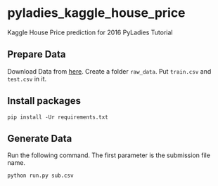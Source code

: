 # pyladies_kaggle_house_price
Kaggle House Price prediction for 2016 PyLadies Tutorial


## Prepare Data
Download Data from [here](https://www.kaggle.com/c/house-prices-advanced-regression-techniques/data).
Create a folder `raw_data`. Put `train.csv` and `test.csv` in it.

## Install packages
```
pip install -Ur requirements.txt
```

## Generate Data
Run the following command. The first parameter is the submission file name.
```
python run.py sub.csv
```
